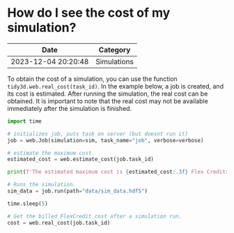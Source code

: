 # How do I see the cost of my simulation?

| Date       | Category    |
|------------|-------------|
| 2023-12-04 20:20:48 | Simulations |


To obtain the cost of a simulation, you can use the function `tidy3d.web.real_cost(task_id)`. In the example below, a job is created, and its cost is estimated. After running the simulation, the real cost can be obtained. It is important to note that the real cost may not be available immediately after the simulation is finished.



```python
import time

# initializes job, puts task on server (but doesnt run it)
job = web.Job(simulation=sim, task_name="job", verbose=verbose)

# estimate the maximum cost
estimated_cost = web.estimate_cost(job.task_id)

print(f'The estimated maximum cost is {estimated_cost:.3f} Flex Credits.')

# Runs the simulation.
sim_data = job.run(path="data/sim_data.hdf5")

time.sleep(5)

# Get the billed FlexCredit cost after a simulation run.
cost = web.real_cost(job.task_id)

```


